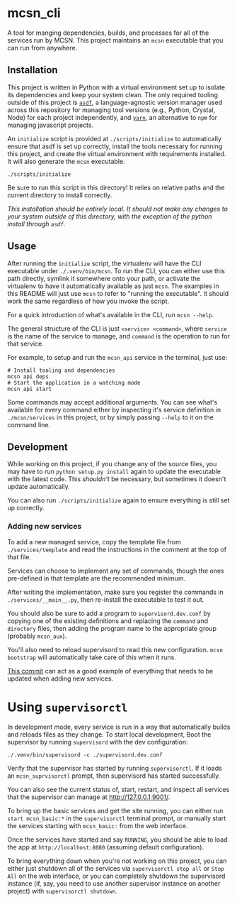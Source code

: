 # mcsn_cli

A tool for manging dependencies, builds, and processes for all of the services run by MCSN. This project maintains an `mcsn` executable that you can run from anywhere.

## Installation

This project is written in Python with a virtual environment set up to isolate its dependencies and keep your system clean. The only required tooling outside of this project is [`asdf`](https://asdf-vm.com), a language-agnostic version manager used across this repository for managing tool versions (e.g., Python, Crystal, Node) for each project independently, and [`yarn`](https://legacy.yarnpkg.com/lang/en/docs/install/), an alternative to `npm` for managing javascript projects.

An `initialize` script is provided at `./scripts/initialize` to automatically ensure that asdf is set up correctly, install the tools necessary for running this project, and create the virtual environment with requirements installed. It will also generate the `mcsn` executable.

```
./scripts/initialize
```

Be sure to run this script in this directory! It relies on relative paths and the current directory to install correctly.

_This installation should be entirely local. It should not make any changes to your system outside of this directory, with the exception of the python install through `asdf`._

## Usage

After running the `initialize` script, the virtualenv will have the CLI executable under `./.venv/bin/mcsn`. To run the CLI, you can either use this path directly, symlink it somewhere onto your path, or activate the virtualenv to have it automatically available as just `mcsn`. The examples in this README will just use `mcsn` to refer to "running the executable". It should work the same regardless of how you invoke the script.

For a quick introduction of what's available in the CLI, run `mcsn --help`.

The general structure of the CLI is just `<service> <command>`, where `service` is the name of the service to manage, and `command` is the operation to run for that service.

For example, to setup and run the `mcsn_api` service in the terminal, just use:

```
# Install tooling and dependencies
mcsn api deps
# Start the application in a watching mode
mcsn api start
```

Some commands may accept additional arguments. You can see what's available for every command either by inspecting it's service definition in `./mcsn/services` in this project, or by simply passing `--help` to it on the command line.

## Development

While working on this project, if you change any of the source files, you may have to run `python setup.py install` again to update the executable with the latest code. This _shouldn't_ be necessary, but sometimes it doesn't update automatically.

You can also run `./scripts/initialize` again to ensure everything is still set up correctly.

### Adding new services

To add a new managed service, copy the template file from `./services/template` and read the instructions in the comment at the top of that file.

Services can choose to implement any set of commands, though the ones pre-defined in that template are the recommended minimum.

After writing the implementation, make sure you register the commands in `./services/__main__.py`, then re-install the executable to test it out.

You should also be sure to add a program to `supervisord.dev.conf` by copying one of the existing definitions and replacing the `command` and `directory` files, then adding the program name to the appropriate group (probably `mcsn_aux`).

You'll also need to reload supervisord to read this new configuration. `mcsn bootstrap` will automatically take care of this when it runs.

[This commit](https://github.com/fifteenfortyfive/website/commit/0750ed31c3ddffc7b66778b31b22c14cd51bdecf) can act as a good example of everything that needs to be updated when adding new services.

# Using `supervisorctl`

In development mode, every service is run in a way that automatically builds and reloads files as they change. To start local development, Boot the supervisor by running `supervisord` with the dev configuration:

```
./.venv/bin/supervisord -c ./supervisord.dev.conf
```

Verify that the supervisor has started by running `supervisorctl`. If it loads an `mcsn_suprvisorctl` prompt, then supervisord has started successfully.

You can also see the current status of, start, restart, and inspect all services that the supervisor can manage at http://127.0.0.1:9001/.

To bring up the basic services and get the site running, you can either run `start mcsn_basic:*` in the `supervisorctl` terminal prompt, or manually start the services starting with `mcsn_basic:` from the web interface.

Once the services have started and say `RUNNING`, you should be able to load the app at `http://localhost:8080` (assuming default configuration).

To bring everything down when you're not working on this project, you can either just shutdown all of the services via `superviserctl stop all` or `Stop All` on the web interface, or you can completely shutdown the supervisord instance (if, say, you need to use another supervisor instance on another project) with `supervisorctl shutdown`.
